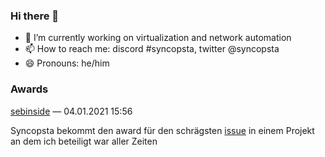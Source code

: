 ### Hi there 👋

- 🔭 I’m currently working on virtualization and network automation
- 📫 How to reach me: discord #syncopsta, twitter @syncopsta
- 😄 Pronouns: he/him




### Awards
[sebinside](https://github.com/sebinside) — 04.01.2021 15:56

Syncopsta bekommt den award für den schrägsten [issue](https://github.com/codeoverflow-org/nodecg-io/issues/157) in einem Projekt an dem ich beteiligt war aller Zeiten 

<!--
**syncopsta/syncopsta** is a ✨ _special_ ✨ repository because its `README.md` (this file) appears on your GitHub profile.

Here are some ideas to get you started:

- 🔭 I’m currently working on ...
- 🌱 I’m currently learning ...
- 👯 I’m looking to collaborate on ...
- 🤔 I’m looking for help with ...
- 💬 Ask me about ...
- 📫 How to reach me: ...
- 😄 Pronouns: ...
- ⚡ Fun fact: ...
-->

